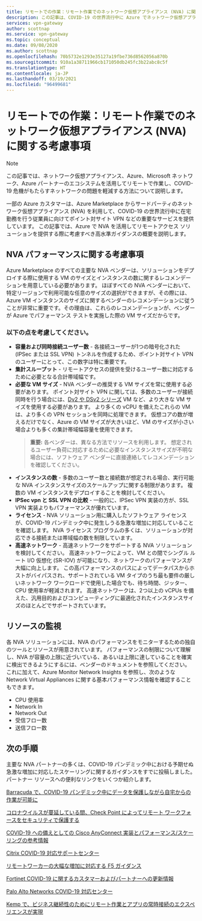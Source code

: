 ```yaml
---
title: リモートでの作業：リモート作業でのネットワーク仮想アプライアンス (NVA) に関する考慮事項 | Azure VPN Gateway
description: この記事は、COVID-19 の世界流行中に Azure でネットワーク仮想アプライアンス (NVA) を使用する際に考慮すべき事項を理解するのに役立ちます。
services: vpn-gateway
author: scottnap
ms.service: vpn-gateway
ms.topic: conceptual
ms.date: 09/08/2020
ms.author: scottnap
ms.openlocfilehash: 70b5732e1293e35127a19fbe736d8562056a870b
ms.sourcegitcommit: 910a1a38711966cb171050db245fc3b22abc8c5f
ms.translationtype: HT
ms.contentlocale: ja-JP
ms.lasthandoff: 03/19/2021
ms.locfileid: "96499681"
---
```

# <a name="working-remotely-network-virtual-appliance-nva-considerations-for-remote-work"></a>リモートでの作業：リモート作業でのネットワーク仮想アプライアンス (NVA) に関する考慮事項

>[!NOTE]
>この記事では、ネットワーク仮想アプライアンス、Azure、Microsoft ネットワーク、Azure パートナーのエコシステムを活用してリモートで作業し、COVID-19 危機がもたらすネットワークの問題を軽減する方法について説明します。
>

一部の Azure カスタマーは、Azure Marketplace からサードパーティのネットワーク仮想アプライアンス (NVA) を利用して、COVID-19 の世界流行中に在宅勤務を行う従業員に向けてポイント対サイト VPN などの重要なサービスを提供しています。 この記事では、Azure で NVA を活用してリモートアクセス ソリューションを提供する際に考慮すべき高水準ガイダンスの概要を説明します。

## <a name="nva-performance-considerations"></a>NVA パフォーマンスに関する考慮事項

Azure Marketplace のすべての主要な NVA ベンダーは、ソリューションをデプロイする際に使用する VM のサイズとインスタンスの数に関するレコメンデーションを用意している必要があります。  ほぼすべての NVA ベンダーにおいて、特定リージョンで利用可能な任意のサイズの選択ができますが、その際には、Azure VM インスタンスのサイズに関するベンダーのレコメンデーションに従うことが非常に重要です。その理由は、これらのレコメンデーションが、ベンダーが Azure でパフォーマンス テストを実施した際の VM サイズだからです。  

### <a name="consider-the-following"></a>以下の点を考慮してください。

- **容量および同時接続ユーザー数** - 各接続ユーザーが1つの暗号化された (IPSec または SSL VPN) トンネルを作成するため、ポイント対サイト VPN のユーザーにとって、この数字は特に重要です。  
- **集計スループット** - リモートアクセスの提供を受けるユーザー数に対応するために必要となる合計帯域幅です。
- **必要な VM サイズ** - NVA ベンダーの推奨する VM サイズを常に使用する必要があります。  ポイント対サイト VPN に関しては、多数のユーザーが接続同時を行う場合には、[Dv2 や DSv2 シリーズ](../virtual-machines/dv2-dsv2-series.md "Dv2 および Dsv2 シリーズ") VM など、より大きな VM サイズを使用する必要があります。 より多くの vCPU を備えたこれらの VM は、より多くの VPN セッションを同時に処理できます。  仮想コアの数が増えるだけでなく、Azure の VM サイズが大きいほど、VM のサイズが小さい場合よりも多くの集計帯域幅容量を使用できます。
    > **重要:** 各ベンダーは、異なる方法でリソースを利用します。  想定されるユーザー負荷に対応するために必要なインスタンスサイズが不明な場合には、ソフトウェア ベンダーに直接連絡してレコメンデーションを確認してください。
- **インスタンスの数** - 多数のユーザー数と接続数が想定される場合、実行可能な NVA インスタンスサイズのスケールアップに関する制限があります。  複数の VM インスタンスをデプロイすることを検討してください。
- **IPSec vpn と SSL VPN の比較** - 一般的に、IPSec VPN 実装の方が、SSL VPN 実装よりもパフォーマンスが優れています。  
- **ライセンス** - NVA ソリューション用に購入したソフトウェア ライセンスが、COVID-19 パンデミック中に発生しうる急激な増加に対応していることを確認します。  NVA ライセンス プログラムの多くは、ソリューションが対応できる接続または帯域幅の数を制限しています。
- **高速ネットワーク** - 高速ネットワークをサポートする NVA ソリューションを検討してください。  高速ネットワークによって、VM との間でシングル ルート I/O 仮想化 (SR-IOV) が可能になり、ネットワークのパフォーマンスが大幅に向上します。 この高パフォーマンスのパスによってデータパスからホストがバイパスされ、サポートされている VM タイプのうち最も要件の厳しいネットワーク ワークロードで使用した場合でも、待ち時間、ジッター、CPU 使用率が軽減されます。 高速ネットワークは、2つ以上の vCPUs を備えた、汎用目的およびコンピューティングに最適化されたインスタンスサイズのほとんどでサポートされています。

## <a name="monitoring-resources"></a>リソースの監視

各 NVA ソリューションには、NVA のパフォーマンスをモニターするための独自のツールとリソースが用意されています。  パフォーマンスの制限について理解し、NVA が容量の上限に近づいている、あるいは上限に達していることを確実に検出できるようにするには、ベンダーのドキュメントを参照してください。  これに加えて、Azure Monitor Network Insights を参照し、次のような Network Virtual Appliances に関する基本パフォーマンス情報を確認することもできます。

- CPU 使用率
- Network In
- Network Out
- 受信フロー数
- 送信フロー数

## <a name="next-steps"></a>次の手順

主要な NVA パートナーの多くは、COVID-19 パンデミック中における予期せぬ急激な増加に対応したスケーリングに関するガイダンスをすでに投稿しました。 パートナー リソースへの便利なリンクをいくつか紹介します。

[Barracuda で、COVID-19 パンデミック中にデータを保護しながら自宅からの作業が可能に](https://www.barracuda.com/covid-19/work-from-home "COVID-19 パンデミック中にデータを保護しながら自宅からの作業が可能に")

[コロナウイルスが蔓延している間、Check Point によってリモート ワークフォースをセキュリティで保護する](https://www.checkpoint.com/solutions/secure-remote-workforce-during-coronavirus/ "コロナウイルスが蔓延している間、リモート ワークフォースをセキュリティで保護する")

[COVID-19 への備えとしての Cisco AnyConnect 実装とパフォーマンス/スケーリングの参考情報](https://www.cisco.com/c/en/us/support/docs/security/anyconnect-secure-mobility-client/215331-anyconnect-implementation-and-performanc.html "COVID-19 への備えとしての Cisco AnyConnect 実装とパフォーマンス/スケーリングの参考情報")

[Citrix COVID-19 対応サポートセンター](https://www.citrix.com/support/covid-19-coronavirus.html "Citrix COVID-19 対応サポートセンター")

[リモートワーカーの大幅な増加に対応する F5 ガイダンス](https://www.f5.com/business-continuity "リモートワーカーの大幅な増加に対応する F5 ガイダンス")

[Fortinet COVID-19 に関するカスタマーおよびパートナーへの更新情報](https://www.fortinet.com/covid-19.html "COVID-19 に関するカスタマーおよびパートナーへの更新情報")

[Palo Alto Networks COVID-19 対応センター](https://live.paloaltonetworks.com/t5/COVID-19-Response-Center/ct-p/COVID-19_Response_Center "Palo Alto Networks COVID-19 対応センター")

[Kemp で、ビジネス継続性のためにリモート作業とアプリの常時接続のエクスペリエンスが実現](https://kemptechnologies.com/remote-work-always-on-application-experience-business-continuity/ "Kemp で、ビジネス継続性のためにリモート作業とアプリの常時接続のエクスペリエンスが実現")

